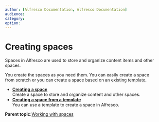 ```yaml
---
author: [Alfresco Documentation, Alfresco Documentation]
audience: 
category: 
option: 
---
```


# Creating spaces

Spaces in Alfresco are used to store and organize content items and other spaces.

You create the spaces as you need them. You can easily create a space from scratch or you can create a space based on an existing template.

-   **[Creating a space](../tasks/tuh-spaces-create-scratch.md)**  
Create a space to store and organize content and other spaces.
-   **[Creating a space from a template](../tasks/tuh-spaces-create-template.md)**  
You can use a template to create a space in Alfresco.

**Parent topic:**[Working with spaces](../concepts/cuh-spaces.md)


